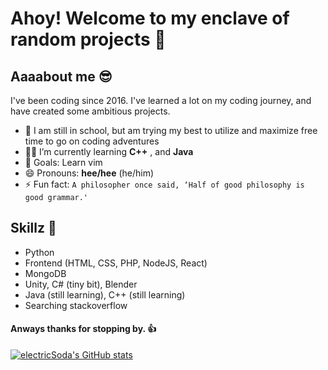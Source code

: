 # Ahoy! Welcome to my enclave of random projects 👋

## Aaaabout me 😎
I've been coding since 2016. I've learned a lot on my coding journey, and  have created some ambitious projects.

- 🧾 I am still in school, but am trying my best to utilize and maximize free time to go on coding adventures
- 👨‍🎓 I’m currently learning **C++** , and **Java**
- 🤤 Goals: Learn vim 
- 😄 Pronouns: **hee/hee** (he/him)
- ⚡ Fun fact: `A philosopher once said, ‘Half of good philosophy is good grammar.'`

## Skillz 💯
- Python
- Frontend (HTML, CSS, PHP, NodeJS, React)
- MongoDB
- Unity, C# (tiny bit), Blender
- Java (still learning), C++ (still learning)
- Searching stackoverflow


#### Anways thanks for stopping by. 👍

[![electricSoda's GitHub stats](https://github-readme-stats.vercel.app/api?username=electricSoda)](https://github.com/anuraghazra/github-readme-stats)
